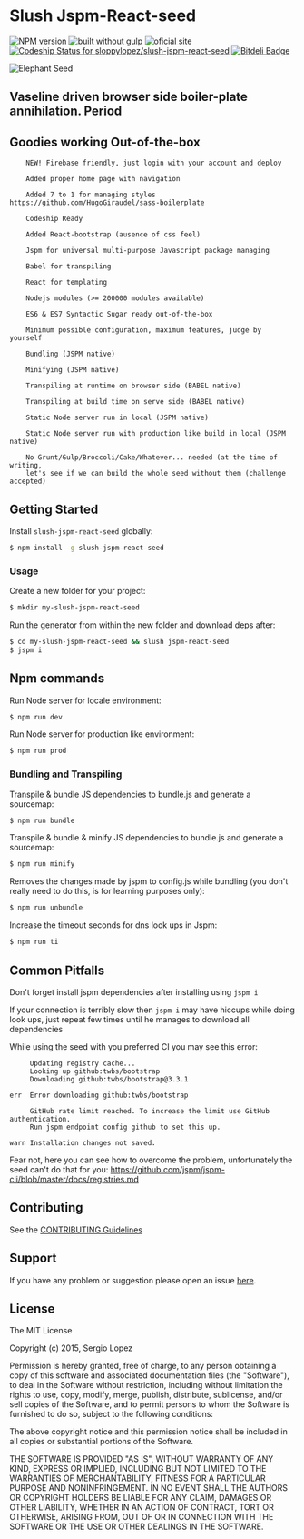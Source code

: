 # Slush Jspm-React-seed 

[![NPM version](https://badge-me.herokuapp.com/api/npm/slush-jspm-react-seed.png)](http://badges.enytc.com/for/npm/slush-jspm-react-seed)
[![built without gulp](https://img.shields.io/badge/build%20without-gulp-brightgreen.svg)](http://jspm.com)
[![oficial site](https://img.shields.io/badge/sloppy-lopez-pink.svg)](http://sloppylopez.com)
[![Codeship Status for sloppylopez/slush-jspm-react-seed](https://codeship.com/projects/64f5f2f0-7dab-0133-7e41-6a5cc34fb59d/status?branch=master)](https://codeship.com/projects/120218)
[![Bitdeli Badge](https://d2weczhvl823v0.cloudfront.net/sloppylopez/slush-jspm-react-seed/trend.png)](https://bitdeli.com/free "Bitdeli Badge")

![Elephant Seed](https://raw.githubusercontent.com/sloppylopez/slush-jspm-react-seed/master/templates/assets/images/ElephantSeed.png)

>
 
## Vaseline driven browser side boiler-plate annihilation. Period

## Goodies working Out-of-the-box
        NEW! Firebase friendly, just login with your account and deploy
        
        Added proper home page with navigation
        
        Added 7 to 1 for managing styles https://github.com/HugoGiraudel/sass-boilerplate
        
        Codeship Ready
        
        Added React-bootstrap (ausence of css feel)
        
        Jspm for universal multi-purpose Javascript package managing

        Babel for transpiling

        React for templating

        Nodejs modules (>= 200000 modules available)

        ES6 & ES7 Syntactic Sugar ready out-of-the-box

        Minimum possible configuration, maximum features, judge by yourself

        Bundling (JSPM native)

        Minifying (JSPM native)

        Transpiling at runtime on browser side (BABEL native)

        Transpiling at build time on serve side (BABEL native)

        Static Node server run in local (JSPM native)

        Static Node server run with production like build in local (JSPM native)

        No Grunt/Gulp/Broccoli/Cake/Whatever... needed (at the time of writing, 
        let's see if we can build the whole seed without them (challenge accepted)

## Getting Started

Install `slush-jspm-react-seed` globally:

```bash
$ npm install -g slush-jspm-react-seed
```

### Usage

Create a new folder for your project:

```bash
$ mkdir my-slush-jspm-react-seed
```

Run the generator from within the new folder and download deps after:

```bash
$ cd my-slush-jspm-react-seed && slush jspm-react-seed
$ jspm i
```

## Npm commands

Run Node server for locale environment:

```bash
$ npm run dev
```

Run Node server for production like environment:

```bash
$ npm run prod
```

### Bundling and Transpiling

Transpile & bundle JS dependencies to bundle.js and generate a sourcemap:

```bash
$ npm run bundle
```

Transpile & bundle & minify JS dependencies to bundle.js and generate a sourcemap:

```bash
$ npm run minify
```

Removes the changes made by jspm to config.js while bundling 
(you don't really need to do this, is for learning purposes only):

```bash
$ npm run unbundle
```
Increase the timeout seconds for dns look ups in Jspm:

```bash
$ npm run ti
```

## Common Pitfalls

Don't forget install jspm dependencies after installing using ```jspm i```

If your connection is terribly slow then ```jspm i``` may have hiccups while 
doing look ups, just repeat few times until he manages to download all dependencies

While using the seed with you preferred CI you may see this error:
```
     Updating registry cache...
     Looking up github:twbs/bootstrap
     Downloading github:twbs/bootstrap@3.3.1

err  Error downloading github:twbs/bootstrap

     GitHub rate limit reached. To increase the limit use GitHub authentication.
     Run jspm endpoint config github to set this up.

warn Installation changes not saved.
``` 
Fear not, here you can see how to overcome the problem, unfortunately the seed can't do that for you:
https://github.com/jspm/jspm-cli/blob/master/docs/registries.md

## Contributing

See the [CONTRIBUTING Guidelines](https://github.com/sloppylopez/slush-jspm-react-seed/blob/master/CONTRIBUTING.md)

## Support
If you have any problem or suggestion please open an issue [here](https://github.com/sloppylopez/slush-jspm-react-seed/issues).

## License 

The MIT License

Copyright (c) 2015, Sergio Lopez

Permission is hereby granted, free of charge, to any person
obtaining a copy of this software and associated documentation
files (the "Software"), to deal in the Software without
restriction, including without limitation the rights to use,
copy, modify, merge, publish, distribute, sublicense, and/or sell
copies of the Software, and to permit persons to whom the
Software is furnished to do so, subject to the following
conditions:

The above copyright notice and this permission notice shall be
included in all copies or substantial portions of the Software.

THE SOFTWARE IS PROVIDED "AS IS", WITHOUT WARRANTY OF ANY KIND,
EXPRESS OR IMPLIED, INCLUDING BUT NOT LIMITED TO THE WARRANTIES
OF MERCHANTABILITY, FITNESS FOR A PARTICULAR PURPOSE AND
NONINFRINGEMENT. IN NO EVENT SHALL THE AUTHORS OR COPYRIGHT
HOLDERS BE LIABLE FOR ANY CLAIM, DAMAGES OR OTHER LIABILITY,
WHETHER IN AN ACTION OF CONTRACT, TORT OR OTHERWISE, ARISING
FROM, OUT OF OR IN CONNECTION WITH THE SOFTWARE OR THE USE OR
OTHER DEALINGS IN THE SOFTWARE.
